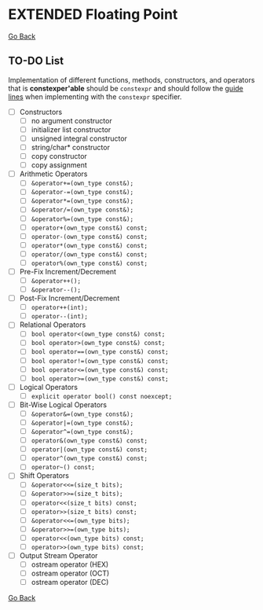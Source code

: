 # **EXTENDED Floating Point**

[Go Back](../README.md)

## **TO-DO List**

Implementation of different functions, methods, constructors, and operators that is **constexper'able**
should be `constexpr` and should follow the [guide lines](https://en.cppreference.com/w/cpp/language/constexpr)
when implementing with the `constexpr` specifier.

- [ ] Constructors
    - [ ] no argument constructor
    - [ ] initializer list constructor
    - [ ] unsigned integral constructor
    - [ ] string/char* constructor
    - [ ] copy constructor
    - [ ] copy assignment

- [ ] Arithmetic Operators
    - [ ] `&operator+=(own_type const&);`
    - [ ] `&operator-=(own_type const&);`
    - [ ] `&operator*=(own_type const&);`
    - [ ] `&operator/=(own_type const&);`
    - [ ] `&operator%=(own_type const&);`
    - [ ] `operator+(own_type const&) const;`
    - [ ] `operator-(own_type const&) const;`
    - [ ] `operator*(own_type const&) const;`
    - [ ] `operator/(own_type const&) const;`
    - [ ] `operator%(own_type const&) const;`

- [ ] Pre-Fix Increment/Decrement
    - [ ] `&operator++();`
    - [ ] `&operator--();`

- [ ] Post-Fix Increment/Decrement
    - [ ] `operator++(int);`
    - [ ] `operator--(int);`

- [ ] Relational Operators
    - [ ] `bool operator<(own_type const&) const;`
    - [ ] `bool operator>(own_type const&) const;`
    - [ ] `bool operator==(own_type const&) const;`
    - [ ] `bool operator!=(own_type const&) const;`
    - [ ] `bool operator<=(own_type const&) const;`
    - [ ] `bool operator>=(own_type const&) const;`

- [ ] Logical Operators
    - [ ] `explicit operator bool() const noexcept;`

- [ ] Bit-Wise Logical Operators
    - [ ] `&operator&=(own_type const&);`
    - [ ] `&operator|=(own_type const&);`
    - [ ] `&operator^=(own_type const&);`
    - [ ] `operator&(own_type const&) const;`
    - [ ] `operator|(own_type const&) const;`
    - [ ] `operator^(own_type const&) const;`
    - [ ] `operator~() const;`

- [ ] Shift Operators
    - [ ] `&operator<<=(size_t bits);`
    - [ ] `&operator>>=(size_t bits);`
    - [ ] `operator<<(size_t bits) const;`
    - [ ] `operator>>(size_t bits) const;`
    - [ ] `&operator<<=(own_type bits);`
    - [ ] `&operator>>=(own_type bits);`
    - [ ] `operator<<(own_type bits) const;`
    - [ ] `operator>>(own_type bits) const;`

- [ ] Output Stream Operator
    - [ ] ostream operator (HEX)
    - [ ] ostream operator (OCT)
    - [ ] ostream operator (DEC)

[Go Back](../README.md)